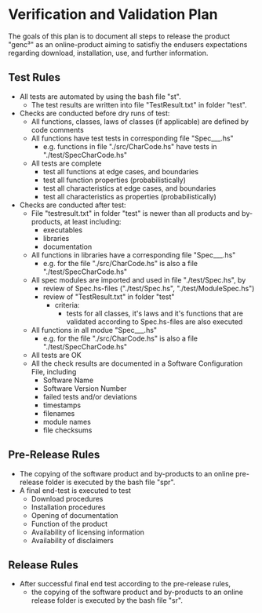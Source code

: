 ﻿Verification and Validation Plan
================================

The goals of this plan is to document all steps to release the product "genc³" as an online-product aiming to satisfiy the endusers expectations regarding download, installation, use, and further information.

Test Rules
----------

- All tests are automated by using the bash file "st".
	- The test results are written into file "TestResult.txt" in folder "test".
- Checks are conducted before dry runs of test:
	- All functions, classes, laws of classes (if applicable) are defined by code comments
	- All functions have test tests in corresponding file "Spec___.hs"
		- e.g. functions in file "./src/CharCode.hs" have tests in "./test/SpecCharCode.hs"
	- All tests are complete
		- test all functions at edge cases, and boundaries
		- test all function properties (probabilistically)
		- test all characteristics at edge cases, and boundaries
		- test all characteristics as properties (probabilistically)
- Checks are conducted after test:
	- File "testresult.txt" in folder "test" is newer than all products and by-products, at least including:
		- executables
		- libraries
		- documentation
	- All functions in libraries have a corresponding file "Spec___.hs"
		- e.g. for the file "./src/CharCode.hs" is also a file "./test/SpecCharCode.hs"
	- All spec modules are imported and used in file "./test/Spec.hs", by 
		- review of Spec.hs-files ("./test/Spec.hs", "./test/ModuleSpec.hs")
		- review of "TestResult.txt" in folder "test"
			- criteria:
				- tests for all classes, it's laws and it's functions that are validated according to Spec.hs-files are also executed
	- All functions in all modue "Spec___.hs"
		- e.g. for the file "./src/CharCode.hs" is also a file "./test/SpecCharCode.hs"
	- All tests are OK
	- All the check results are documented in a Software Configuration File, including
		- Software Name
		- Software Version Number
		- failed tests and/or deviations
		- timestamps
		- filenames
		- module names
		- file checksums

Pre-Release Rules
-----------------

- The copying of the software product and by-products to an online pre-release folder is executed by the bash file "spr".
- A final end-test is executed to test
	- Download procedures
	- Installation procedures
	- Opening of documentation
	- Function of the product
	- Availability of licensing information
	- Availability of disclaimers

Release Rules
-------------

- After successful final end test according to the pre-release rules, 
	- the copying of the software product and by-products to an online release folder is executed by the bash file "sr".
